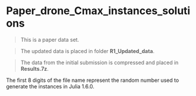 # Paper_drone_Cmax_instances_solutions
> This is a paper data set.

> The updated data is placed in folder **R1_Updated_data**.

> The data from the initial submission is compressed and placed in **Results.7z**.

The first 8 digits of the file name represent the random number used to generate the instances in Julia 1.6.0.


